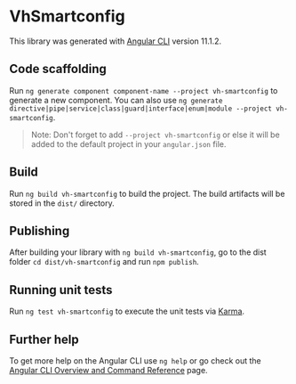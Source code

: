 # VhSmartconfig

This library was generated with [Angular CLI](https://github.com/angular/angular-cli) version 11.1.2.

## Code scaffolding

Run `ng generate component component-name --project vh-smartconfig` to generate a new component. You can also use `ng generate directive|pipe|service|class|guard|interface|enum|module --project vh-smartconfig`.
> Note: Don't forget to add `--project vh-smartconfig` or else it will be added to the default project in your `angular.json` file. 

## Build

Run `ng build vh-smartconfig` to build the project. The build artifacts will be stored in the `dist/` directory.

## Publishing

After building your library with `ng build vh-smartconfig`, go to the dist folder `cd dist/vh-smartconfig` and run `npm publish`.

## Running unit tests

Run `ng test vh-smartconfig` to execute the unit tests via [Karma](https://karma-runner.github.io).

## Further help

To get more help on the Angular CLI use `ng help` or go check out the [Angular CLI Overview and Command Reference](https://angular.io/cli) page.
